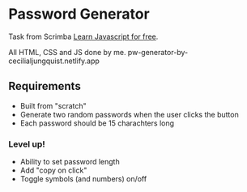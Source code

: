 # Password Generator

Task from Scrimba <a href="https://scrimba.com/learn/learnjavascript" target="_blank">Learn Javascript for free</a>.

All HTML, CSS and JS done by me. 
pw-generator-by-cecilialjungquist.netlify.app

## Requirements
* Built from "scratch"
* Generate two random passwords when the user clicks the button
* Each password should be 15 charachters long 

### Level up!
* Ability to set password length
* Add "copy on click"
* Toggle symbols (and numbers) on/off
